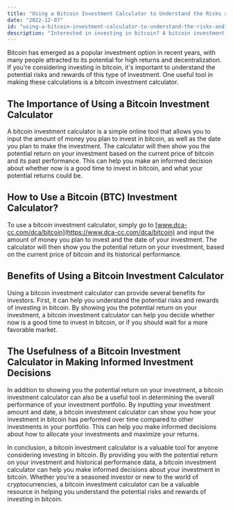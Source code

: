 ```yaml
---
title: "Using a Bitcoin Investment Calculator to Understand the Risks and Rewards of Investing in Bitcoin"
date: "2022-12-07"
id: "using-a-bitcoin-investment-calculator-to-understand-the-risks-and-rewards-of-investing-in-bitcoin"
description: "Interested in investing in bitcoin? A bitcoin investment calculator can help you understand the potential risks and rewards of this type of investment. Learn how to use a bitcoin investment calculator and the benefits it can offer for your investment portfolio."
---
```


Bitcoin has emerged as a popular investment option in recent years, with many people attracted to its potential for high returns and decentralization. If you're considering investing in bitcoin, it's important to understand the potential risks and rewards of this type of investment. One useful tool in making these calculations is a bitcoin investment calculator.

## The Importance of Using a Bitcoin Investment Calculator

A bitcoin investment calculator is a simple online tool that allows you to input the amount of money you plan to invest in bitcoin, as well as the date you plan to make the investment. The calculator will then show you the potential return on your investment based on the current price of bitcoin and its past performance. This can help you make an informed decision about whether now is a good time to invest in bitcoin, and what your potential returns could be.

## How to Use a Bitcoin (BTC) Investment Calculator?

To use a bitcoin investment calculator, simply go to [www.dca-cc.com/dca/bitcoin](https://www.dca-cc.com/dca/bitcoin) and input the amount of money you plan to invest and the date of your investment. The calculator will then show you the potential return on your investment, based on the current price of bitcoin and its historical performance.

## Benefits of Using a Bitcoin Investment Calculator

Using a bitcoin investment calculator can provide several benefits for investors. First, it can help you understand the potential risks and rewards of investing in bitcoin. By showing you the potential return on your investment, a bitcoin investment calculator can help you decide whether now is a good time to invest in bitcoin, or if you should wait for a more favorable market.

## The Usefulness of a Bitcoin Investment Calculator in Making Informed Investment Decisions

In addition to showing you the potential return on your investment, a bitcoin investment calculator can also be a useful tool in determining the overall performance of your investment portfolio. By inputting your investment amount and date, a bitcoin investment calculator can show you how your investment in bitcoin has performed over time compared to other investments in your portfolio. This can help you make informed decisions about how to allocate your investments and maximize your returns.

In conclusion, a bitcoin investment calculator is a valuable tool for anyone considering investing in bitcoin. By providing you with the potential return on your investment and historical performance data, a bitcoin investment calculator can help you make informed decisions about your investment in bitcoin. Whether you're a seasoned investor or new to the world of cryptocurrencies, a bitcoin investment calculator can be a valuable resource in helping you understand the potential risks and rewards of investing in bitcoin.
